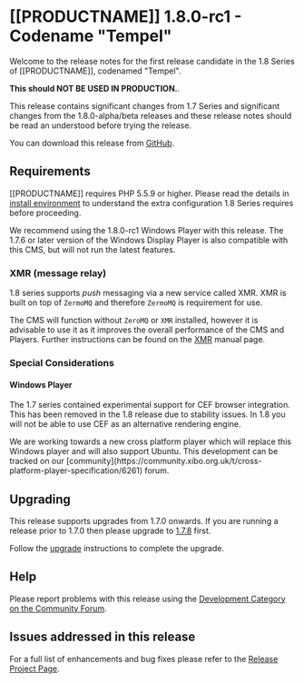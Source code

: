<!--toc=getting_started-->

# [[PRODUCTNAME]] 1.8.0-rc1 - Codename "Tempel"

Welcome to the release notes for the first release candidate in the 1.8 Series of
[[PRODUCTNAME]], codenamed "Tempel".

 **This should NOT BE USED IN PRODUCTION.**.

This release contains significant changes from 1.7 Series and significant
changes from the 1.8.0-alpha/beta releases and these release notes should be read an
understood before trying the release.

You can download this release from
[GitHub](https://github.com/xibosignage/xibo-cms/releases/tag/1.8.0-rc1).

## Requirements

[[PRODUCTNAME]] requires PHP 5.5.9 or higher. Please read the details in [install
environment](install_environment.html) to understand the extra configuration 1.8
Series requires before proceeding.

We recommend using the 1.8.0-rc1 Windows Player with this release. The 1.7.6 or
later version of the Windows Display Player is also compatible with this CMS,
but will not run the latest features.

### XMR (message relay)

1.8 series supports *push* messaging via a new service called XMR. XMR is built
on top of `ZermoMQ` and therefore `ZermoMQ` is requirement for use.

The CMS will function without `ZeroMQ` or `XMR` installed, however it is
advisable to use it as it improves the overall performance of the CMS and
Players. Further instructions can be found on the [XMR](xmr.html) manual page.

### Special Considerations
#### Windows Player

The 1.7 series contained experimental support for CEF browser integration. This
has been removed in the 1.8 release due to stability issues. In 1.8 you will
not be able to use CEF as an alternative rendering engine.

<nonwhite>
We are working towards a new cross platform player which will replace this
Windows player and will also support Ubuntu. This development can be tracked
on our [community](https://community.xibo.org.uk/t/cross-platform-player-specification/6261)
forum.
</nonwhite>

## Upgrading

This release supports upgrades from 1.7.0 onwards. If you are running a release
prior to 1.7.0 then please upgrade to [1.7.8](release_notes_1.7.8.html) first.

Follow the [upgrade](upgrade.html) instructions to complete the upgrade.

## Help

Please report problems with this release using the [Development Category on the
Community Forum](https://community.xibo.org.uk/c/dev).

## Issues addressed in this release

For a full list of enhancements and bug fixes please refer to the [Release
Project
Page](https://github.com/xibosignage/xibo/issues?q=milestone%3A1.8.0-rc1+is%3Aclosed).
